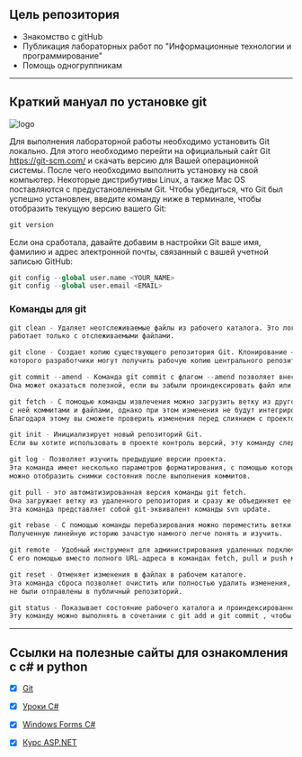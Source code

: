 ## Цель репозитория
- Знакомство с gitHub
- Публикация лабораторных работ по "Информационные технологии и программирование"
- Помощь одногруппникам
___
## Краткий мануал по установке git
![logo](https://encrypted-tbn0.gstatic.com/images?q=tbn:ANd9GcRrRPMBBBa3Z3VH00Bx6aCk8aOKzpOTmfjOmBG2jf1mOW5mG4Ri_AVZA1JybkrjXyE1HBc&usqp=CAU)

Для выполнения лабораторной работы необходимо установить Git локально. Для этого
необходимо перейти на официальный сайт Git https://git-scm.com/ и скачать версию для Вашей
операционной системы. После чего необходимо выполнить установку на свой компьютер.
Некоторые дистрибутивы Linux, а также Mac OS поставляются с предустановленным Git.
Чтобы убедиться, что Git был успешно установлен, введите команду ниже в терминале, чтобы отобразить текущую версию вашего Git:
```python
git version
```
Если она сработала, давайте добавим в настройки Git ваше имя, фамилию и адрес электронной
почты, связанный с вашей учетной записью GitHub:
```python 
git config --global user.name <YOUR_NAME>
git config --global user.email <EMAIL>
```
### Команды для git
```python
git clean - Удаляет неотслеживаемые файлы из рабочего каталога. Это логический аналог команды git reset, которая (обычно)
работает только с отслеживаемыми файлами.

git clone - Создает копию существующего репозитория Git. Клонирование — самый распространенный способ, с помощью 
которого разработчики могут получить рабочую копию центрального репозитория.

git commit --amend - Команда git commit с флагом --amend позволяет внести изменения в последний коммит.
Она может оказаться полезной, если вы забыли проиндексировать файл или не указали важную информацию в комментарии к коммиту.

git fetch - С помощью команды извлечения можно загрузить ветку из другого репозитория вместе со всеми связанными
с ней коммитами и файлами, однако при этом изменения не будут интегрированы в локальный репозиторий.
Благодаря этому вы сможете проверить изменения перед слиянием с проектом.

git init - Инициализирует новый репозиторий Git.
Если вы хотите использовать в проекте контроль версий, эту команду следует изучить раньше остальных.

git log - Позволяет изучить предыдущие версии проекта.
Эта команда имеет несколько параметров форматирования, с помощью которых 
можно отобразить снимки состояния после выполнения коммитов.

git pull - это автоматизированная версия команды git fetch.
Она загружает ветку из удаленного репозитория и сразу же объединяет ее с текущей веткой.
Эта команда представляет собой git-эквивалент команды svn update.

git rebase - С помощью команды перебазирования можно переместить ветки и избежать ненужных коммитов слияния.
Полученную линейную историю зачастую намного легче понять и изучить.

git remote - Удобный инструмент для администрирования удаленных подключений.
С его помощью вместо полного URL-адреса в командах fetch, pull и push можно использовать более удобное сокращение.

git reset - Отменяет изменения в файлах в рабочем каталоге. 
Эта команда сброса позволяет очистить или полностью удалить изменения, которые 
не были отправлены в публичный репозиторий.

git status - Показывает состояние рабочего каталога и проиндексированного снимка состояния.
Эту команду можно выполнять в сочетании с git add и git commit , чтобы узнать, что именно будет включено в следующий снимок.
```
___
## Ссылки на полезные сайты для ознакомления с с# и python
- [X] [Git](https://www.youtube.com/watch?v=SEvR78OhGtw&list=PLY75DAHurWYeuSdQJVl1hKzkSUfsEMihd&index=2)

- [X] [Уроки C#](https://itproger.com/course/csharp)

- [X] [Windows Forms C#](https://itproger.com/course/csharp-app)

- [X] [Курс ASP.NET](https://itproger.com/course/csharp)
